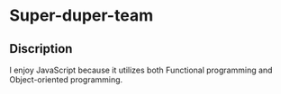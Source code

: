 # Super-duper-team

## Discription
I enjoy JavaScript because it utilizes both Functional programming and Object-oriented programming.